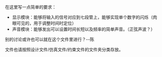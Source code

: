 ﻿在这里写一点简单的要求：
- 显示模块：能够将输入的信号对应到七段管上，能够实现单个数字的闪烁（肉眼可见的，用于调整时间时定位）
- 声音模块：能够发出可以设置时间长短以及频率的简单声音。（正弦声波？）

别的讨论或许也可以就在这个文件里进行？--陈


文件也请按照设计文件/仿真文件/约束文件的文件夹分类存放。